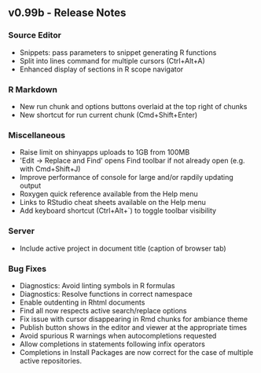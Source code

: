 
## v0.99b - Release Notes


### Source Editor

* Snippets: pass parameters to snippet generating R functions
* Split into lines command for multiple cursors (Ctrl+Alt+A)
* Enhanced display of sections in R scope navigator


### R Markdown

* New run chunk and options buttons overlaid at the top right of chunks
* New shortcut for run current chunk (Cmd+Shift+Enter)


### Miscellaneous

* Raise limit on shinyapps uploads to 1GB from 100MB
* 'Edit -> Replace and Find' opens Find toolbar if not already open (e.g. with Cmd+Shift+J)
* Improve performance of console for large and/or rapdily updating output
* Roxygen quick reference available from the Help menu
* Links to RStudio cheat sheets available on the Help menu
* Add keyboard shortcut (Ctrl+Alt+`) to toggle toolbar visibility


### Server

* Include active project in document title (caption of browser tab) 


### Bug Fixes

* Diagnostics: Avoid linting symbols in R formulas
* Diagnostics: Resolve functions in correct namespace 
* Enable outdenting in Rhtml documents
* Find all now respects active search/replace options
* Fix issue with cursor disappearing in Rmd chunks for ambiance theme
* Publish button shows in the editor and viewer at the appropriate times
* Avoid spurious R warnings when autocompletions requested
* Allow completions in statements following infix operators
* Completions in Install Packages are now correct for the case of multiple active repositories.

